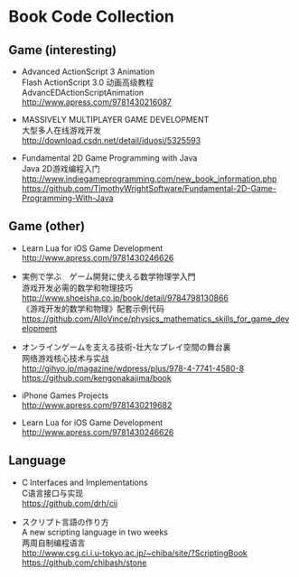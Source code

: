 # Book Code Collection

## Game (interesting)    

* Advanced ActionScript 3 Animation  
Flash ActionScript 3.0 动画高级教程  
AdvancEDActionScriptAnimation  
http://www.apress.com/9781430216087  

* MASSIVELY MULTIPLAYER GAME DEVELOPMENT  
大型多人在线游戏开发  
http://download.csdn.net/detail/iduosi/5325593  

* Fundamental 2D Game Programming with Java  
Java 2D游戏编程入门  
http://www.indiegameprogramming.com/new_book_information.php  
https://github.com/TimothyWrightSoftware/Fundamental-2D-Game-Programming-With-Java  

## Game (other)  

* Learn Lua for iOS Game Development  
http://www.apress.com/9781430246626  

* 実例で学ぶ　ゲーム開発に使える数学物理学入門  
游戏开发必需的数学和物理技巧  
http://www.shoeisha.co.jp/book/detail/9784798130866  
《游戏开发的数学和物理》配套示例代码  
https://github.com/AlloVince/physics_mathematics_skills_for_game_development  

* オンラインゲームを支える技術-壮大なプレイ空間の舞台裏  
网络游戏核心技术与实战  
http://gihyo.jp/magazine/wdpress/plus/978-4-7741-4580-8  
https://github.com/kengonakajima/book  

* iPhone Games Projects  
http://www.apress.com/9781430219682  

* Learn Lua for iOS Game Development  
http://www.apress.com/9781430246626  

## Language 
* C Interfaces and Implementations  
C语言接口与实现  
https://github.com/drh/cii  

* スクリプト言語の作り方  
A new scripting language in two weeks  
两周自制编程语言  
http://www.csg.ci.i.u-tokyo.ac.jp/~chiba/site/?ScriptingBook  
https://github.com/chibash/stone  


